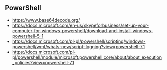 ## PowerShell

* https://www.base64decode.org/
* https://docs.microsoft.com/en-us/skypeforbusiness/set-up-your-computer-for-windows-powershell/download-and-install-windows-powershell-5-1
* https://docs.microsoft.com/pl-pl/powershell/scripting/windows-powershell/wmf/whats-new/script-logging?view=powershell-7.1
* https://docs.microsoft.com/pl-pl/powershell/module/microsoft.powershell.core/about/about_execution_policies?view=powershell-7.1
